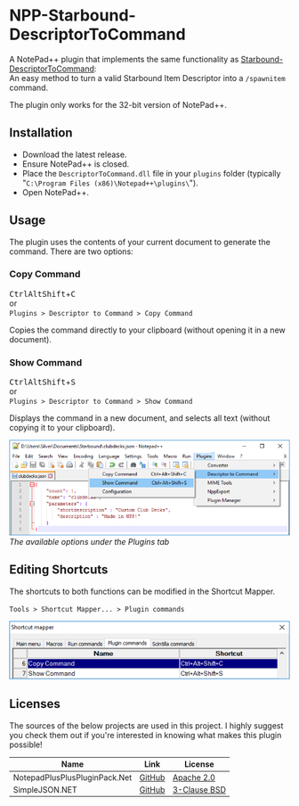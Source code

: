 # NPP-Starbound-DescriptorToCommand
A NotePad++ plugin that implements the same functionality as [Starbound-DescriptorToCommand](https://silverfeelin.github.io/Starbound-DescriptorToCommand/):  
An easy method to turn a valid Starbound Item Descriptor into a `/spawnitem` command.

The plugin only works for the 32-bit version of NotePad++.

## Installation
* Download the latest release.
* Ensure NotePad++ is closed.
* Place the `DescriptorToCommand.dll` file in your `plugins` folder (typically "`C:\Program Files (x86)\Notepad++\plugins\`").
* Open NotePad++.

## Usage

The plugin uses the contents of your current document to generate the command. There are two options:

### Copy Command

<kbd>Ctrl</kbd><kbd>Alt</kbd><kbd>Shift</kbd>+<kbd>C</kbd>  
or  
`Plugins > Descriptor to Command > Copy Command`

Copies the command directly to your clipboard (without opening it in a new document).

### Show Command

<kbd>Ctrl</kbd><kbd>Alt</kbd><kbd>Shift</kbd>+<kbd>S</kbd>  
or  
`Plugins > Descriptor to Command > Show Command`

Displays the command in a new document, and selects all text (without copying it to your clipboard).

![](https://raw.githubusercontent.com/Silverfeelin/NPP-Starbound-DescriptorToCommand/master/readme/overview.png)  
*The available options under the Plugins tab*

## Editing Shortcuts

The shortcuts to both functions can be modified in the Shortcut Mapper.

`Tools > Shortcut Mapper... > Plugin commands`

![](https://raw.githubusercontent.com/Silverfeelin/NPP-Starbound-DescriptorToCommand/master/readme/shortcuts.png)

## Licenses

The sources of the below projects are used in this project. I highly suggest you check them out if you're interested in knowing what makes this plugin possible!

Name | Link | License
--- | --- | ---
NotepadPlusPlusPluginPack.Net | [GitHub](https://github.com/kbilsted/NotepadPlusPlusPluginPack.Net) | [Apache 2.0](https://github.com/Silverfeelin/NPP-Starbound-DescriptorToCommand/blob/master/DescriptorToCommand/NotepadPlusPlusPluginPack.Net-LICENSE.md)
SimpleJSON.NET | [GitHub](https://github.com/mhallin/SimpleJSON.NET) | [3-Clause BSD](https://github.com/Silverfeelin/NPP-Starbound-DescriptorToCommand/blob/master/DescriptorToCommand/SimpleJSON.NET-LICENSE.md)
